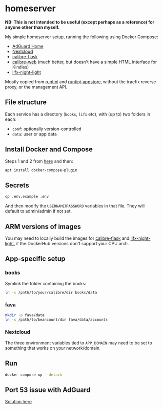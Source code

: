 # homeserver
**NB: This is not intended to be useful (except perhaps as a reference) for anyone other than myself.**

My simple homeserver setup, running the following using Docker Compose:
- [AdGuard Home](https://adguard.com/en/adguard-home/overview.html)
- [Nextcloud](https://nextcloud.com/)
- [calibre-flask](https://github.com/carderne/calibre-flask)
- [calibre-web](https://github.com/janeczku/calibre-web) (much better, but doesn't have a simple HTML interface for  Kindles)
- [lifx-night-light](https://github.com/carderne/lifx-night-light)

Mostly copied from [runtipi](https://github.com/meienberger/runtipi) and [runtipi-appstore](https://github.com/meienberger/runtipi-appstore), without the traefix reverse proxy, or the management API.

## File structure
Each service has a directory (`books`, `lifx` etc), with (up to) two folders in each:
- `conf`: optionally version-controlled
- `data`: user or app data

## Install Docker and Compose
Steps 1 and 2 from [here](https://www.digitalocean.com/community/tutorials/how-to-install-and-use-docker-on-ubuntu-22-04) and then:
```bash
apt install docker-compose-plugin
```

## Secrets
```bash
cp .env.example .env
```

And then modify the `USERNAME`/`PASSWORD` variables in that file.
They will default to admin/admin if not set.

## ARM versions of images
You may need to locally build the images for [calibre-flask](https://github.com/carderne/calibre-flask) and [lifx-night-light](https://github.com/carderne/lifx-night-light), if the DockerHub versions don't support your CPU arch.

## App-specific setup
### books
Symlink the folder containing the books:
```bash
ln -s /path/to/your/calibre/dir books/data
```

### fava
```bash
mkdir -p fava/data
ln -s /path/to/beancount/dir fava/data/accounts
```

### Nextcloud
The three environment variables tied to `APP_DOMAIN` may need to be set to something that works on your network/domain.

## Run
```bash
docker compose up --detach
```

## Port 53 issue with AdGuard
[Solution here](https://github.com/AdguardTeam/AdGuardHome/wiki/Docker#resolved-daemon)

